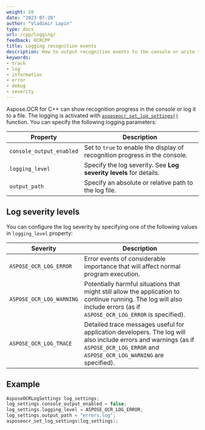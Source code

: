```yaml
---
weight: 20
date: "2023-07-20"
author: "Vladimir Lapin"
type: docs
url: /cpp/logging/
feedback: OCRCPP
title: Logging recognition events
description: How to output recognition events to the console or write them to a file.
keywords:
- track
- log
- information
- error
- debug
- severity
---
```


Aspose.OCR for C++ can show recognition progress in the console or log it to a file. The logging is activated with [`asposeocr_set_log_settings()`](https://reference.aspose.com/ocr/cpp/groupAspose#gad4bae7881db3432ae338c3cabadfbf77) function. You can specify the following logging parameters:

Property | Description
-------- | -----------
`console_output_enabled` | Set to `true` to enable the display of recognition progress in the console.
`logging_level` | Specify the log severity. See **Log severity levels** for details.
`output_path` | Specify an absolute or relative path to the log file.

## Log severity levels

You can configure the log severity by specifying one of the following values in `logging_level` property:

Severity | Description
-------- | -----------
`ASPOSE_OCR_LOG_ERROR` | Error events of considerable importance that will affect normal program execution.
`ASPOSE_OCR_LOG_WARNING` | Potentially harmful situations that might still allow the application to continue running. The log will also include errors (as if `ASPOSE_OCR_LOG_ERROR` is specified).
`ASPOSE_OCR_LOG_TRACE` | Detailed trace messages useful for application developers.  The log will also include errors and warnings (as if `ASPOSE_OCR_LOG_ERROR` and `ASPOSE_OCR_LOG_WARNING` are specified).

## Example

```cpp
AsposeOCRLogSettings log_settings;
log_settings.console_output_enabled = false;
log_settings.logging_level = ASPOSE_OCR_LOG_ERROR;
log_settings.output_path = "errors.log";
asposeocr_set_log_settings(log_settings);
```
